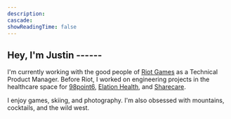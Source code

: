 ```yaml
---
description:
cascade:
showReadingTime: false
---
```


## Hey, I'm Justin ------
I'm currently working with the good people of [Riot Games](https://www.riotgames.com/en/who-we-are) as a Technical Product Manager. Before Riot, I worked on engineering projects in the healthcare space for [98point6](https://www.98point6.com), [Elation Health](https://www.elationhealth.com), and [Sharecare](https://www.sharecare.com).


I enjoy games, skiing, and photography. I'm also obsessed with mountains, cocktails, and the wild west.

<br>